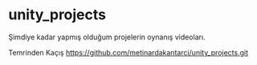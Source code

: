 # unity_projects
Şimdiye kadar yapmış olduğum projelerin oynanış videoları.

Temrinden Kaçış
https://github.com/metinardakantarci/unity_projects.git
